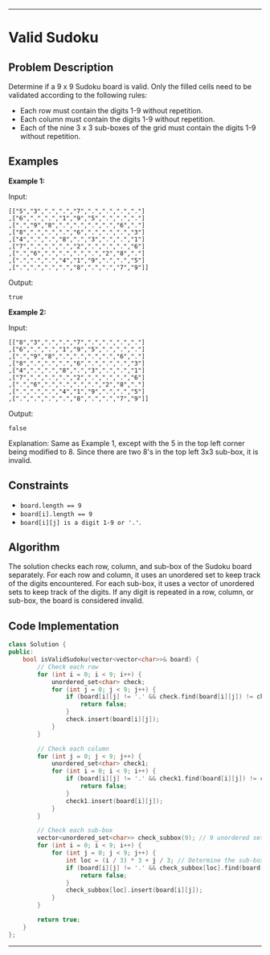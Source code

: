 
---

# Valid Sudoku

## Problem Description

Determine if a 9 x 9 Sudoku board is valid. Only the filled cells need to be validated according to the following rules:
- Each row must contain the digits 1-9 without repetition.
- Each column must contain the digits 1-9 without repetition.
- Each of the nine 3 x 3 sub-boxes of the grid must contain the digits 1-9 without repetition.

## Examples

**Example 1:**

Input:
```
[["5","3",".",".","7",".",".",".","."]
,["6",".",".","1","9","5",".",".","."]
,[".","9","8",".",".",".",".","6","."]
,["8",".",".",".","6",".",".",".","3"]
,["4",".",".","8",".","3",".",".","1"]
,["7",".",".",".","2",".",".",".","6"]
,[".","6",".",".",".",".","2","8","."]
,[".",".",".","4","1","9",".",".","5"]
,[".",".",".",".","8",".",".","7","9"]]
```

Output:
```
true
```

**Example 2:**

Input:
```
[["8","3",".",".","7",".",".",".","."]
,["6",".",".","1","9","5",".",".","."]
,[".","9","8",".",".",".",".","6","."]
,["8",".",".",".","6",".",".",".","3"]
,["4",".",".","8",".","3",".",".","1"]
,["7",".",".",".","2",".",".",".","6"]
,[".","6",".",".",".",".","2","8","."]
,[".",".",".","4","1","9",".",".","5"]
,[".",".",".",".","8",".",".","7","9"]]
```

Output:
```
false
```

Explanation: Same as Example 1, except with the 5 in the top left corner being modified to 8. Since there are two 8's in the top left 3x3 sub-box, it is invalid.

## Constraints

- `board.length == 9`
- `board[i].length == 9`
- `board[i][j] is a digit 1-9 or '.'`.

## Algorithm

The solution checks each row, column, and sub-box of the Sudoku board separately. For each row and column, it uses an unordered set to keep track of the digits encountered. For each sub-box, it uses a vector of unordered sets to keep track of the digits. If any digit is repeated in a row, column, or sub-box, the board is considered invalid.

## Code Implementation

```cpp
class Solution {
public:
    bool isValidSudoku(vector<vector<char>>& board) {
        // Check each row
        for (int i = 0; i < 9; i++) {
            unordered_set<char> check;
            for (int j = 0; j < 9; j++) {
                if (board[i][j] != '.' && check.find(board[i][j]) != check.end()) {
                    return false;
                }
                check.insert(board[i][j]);
            }
        }

        // Check each column
        for (int j = 0; j < 9; j++) {
            unordered_set<char> check1;
            for (int i = 0; i < 9; i++) {
                if (board[i][j] != '.' && check1.find(board[i][j]) != check1.end()) {
                    return false;
                }
                check1.insert(board[i][j]);
            }
        }

        // Check each sub-box
        vector<unordered_set<char>> check_subbox(9); // 9 unordered sets
        for (int i = 0; i < 9; i++) {
            for (int j = 0; j < 9; j++) {
                int loc = (i / 3) * 3 + j / 3; // Determine the sub-box grid
                if (board[i][j] != '.' && check_subbox[loc].find(board[i][j]) != check_subbox[loc].end()) {
                    return false;
                }
                check_subbox[loc].insert(board[i][j]);
            }
        }

        return true;
    }
};
```

---
